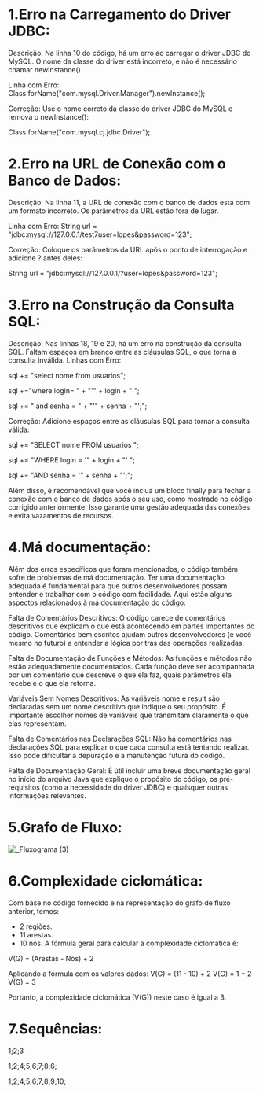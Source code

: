 # 1.Erro na Carregamento do Driver JDBC:
Descrição: Na linha 10 do código, há um erro ao carregar o driver JDBC do MySQL. O nome da classe do driver está incorreto, e não é necessário chamar newInstance().

Linha com Erro: Class.forName("com.mysql.Driver.Manager").newInstance();

Correção: Use o nome correto da classe do driver JDBC do MySQL e remova o newInstance():

Class.forName("com.mysql.cj.jdbc.Driver");


# 2.Erro na URL de Conexão com o Banco de Dados:
Descrição: Na linha 11, a URL de conexão com o banco de dados está com um formato incorreto. Os parâmetros da URL estão fora de lugar.

Linha com Erro: String url = "jdbc:mysql://127.0.0.1/test7user=lopes&password=123";

Correção: Coloque os parâmetros da URL após o ponto de interrogação e adicione ? antes deles:

String url = "jdbc:mysql://127.0.0.1/?user=lopes&password=123";


# 3.Erro na Construção da Consulta SQL:
Descrição: Nas linhas 18, 19 e 20, há um erro na construção da consulta SQL. Faltam espaços em branco entre as cláusulas SQL, o que torna a consulta inválida.
Linhas com Erro:

sql += "select nome from usuarios";

sql +="where login= " + "'" + login + "'";

sql += " and senha = " + "'" + senha + "';";

Correção: Adicione espaços entre as cláusulas SQL para tornar a consulta válida:

sql += "SELECT nome FROM usuarios ";

sql += "WHERE login = '" + login + "' ";

sql += "AND senha = '" + senha + "';";

Além disso, é recomendável que você inclua um bloco finally para fechar a conexão com o banco de dados após o seu uso, como mostrado no código corrigido anteriormente. Isso garante uma gestão adequada das conexões e evita vazamentos de recursos.

# 4.Má documentação:
Além dos erros específicos que foram mencionados, o código também sofre de problemas de má documentação. Ter uma documentação adequada é fundamental para que outros desenvolvedores possam entender e trabalhar com o código com facilidade. Aqui estão alguns aspectos relacionados à má documentação do código:

Falta de Comentários Descritivos: O código carece de comentários descritivos que explicam o que está acontecendo em partes importantes do código. Comentários bem escritos ajudam outros desenvolvedores (e você mesmo no futuro) a entender a lógica por trás das operações realizadas.

Falta de Documentação de Funções e Métodos: As funções e métodos não estão adequadamente documentados. Cada função deve ser acompanhada por um comentário que descreve o que ela faz, quais parâmetros ela recebe e o que ela retorna.

Variáveis Sem Nomes Descritivos: As variáveis nome e result são declaradas sem um nome descritivo que indique o seu propósito. É importante escolher nomes de variáveis que transmitam claramente o que elas representam.

Falta de Comentários nas Declarações SQL: Não há comentários nas declarações SQL para explicar o que cada consulta está tentando realizar. Isso pode dificultar a depuração e a manutenção futura do código.

Falta de Documentação Geral: É útil incluir uma breve documentação geral no início do arquivo Java que explique o propósito do código, os pré-requisitos (como a necessidade do driver JDBC) e quaisquer outras informações relevantes.

# 5.Grafo de Fluxo:
![_Fluxograma (3)](https://github.com/RPL13/TesteDeCaixaBranca/assets/99340714/c920f897-f39d-4543-8d28-52dd9216068e)


# 6.Complexidade ciclomática:
Com base no código fornecido e na representação do grafo de fluxo anterior, temos:

- 2 regiões.
- 11 arestas.
- 10 nós.
A fórmula geral para calcular a complexidade ciclomática é:

V(G) = (Arestas - Nós) + 2

Aplicando a fórmula com os valores dados:
V(G) = (11 - 10) + 2
V(G) = 1 + 2
V(G) = 3

Portanto, a complexidade ciclomática (V(G)) neste caso é igual a 3.

# 7.Sequências:
1;2;3

1;2;4;5;6;7;8;6;

1;2;4;5;6;7;8;9;10;

